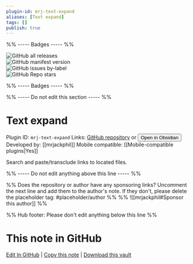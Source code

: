 ```yaml
---
plugin-id: mrj-text-expand
aliases: [Text expand]
tags: []
publish: true
---
```


%% ----- Badges ----- %%

![GitHub all releases](https://img.shields.io/github/downloads/mrjackphil/obsidian-text-expand/total?color=573E7A&logo=github&style=for-the-badge)  
![GitHub manifest version](https://img.shields.io/github/manifest-json/v/mrjackphil/obsidian-text-expand?color=573E7A&logo=github&style=for-the-badge)  
![GitHub issues by-label](https://img.shields.io/github/issues/mrjackphil/obsidian-text-expand/help%20wanted?color=573E7A&logo=github&style=for-the-badge)  
![GitHub Repo stars](https://img.shields.io/github/stars/mrjackphil/obsidian-text-expand?color=573E7A&logo=github&style=for-the-badge)

%% ----- Badges ----- %%

%% ----- Do not edit this section ----- %%

# Text expand

Plugin ID: `mrj-text-expand`
Links: [GitHub repository](https://github.com/mrjackphil/obsidian-text-expand) or [<button id=HH>Open in Obsidian</button>](obsidian://show-plugin?id=mrj-text-expand)
Developed by: [[mrjackphil]]
Mobile compatible: [[Mobile-compatible plugins|Yes]]

Search and paste/transclude links to located files.

%% ----- Do not edit anything above this line ----- %%

%% Does the repository or author have any sponsoring links? Uncomment the next line and add them to the author's note. If they don't, please delete the placeholder tag: #placeholder/author %%
%% ![[mrjackphil#Sponsor this author]] %%

%% Hub footer: Please don't edit anything below this line %%

# This note in GitHub

<span class="git-footer">[Edit In GitHub](https://github.dev/obsidian-community/obsidian-hub/blob/main/02%20-%20Community%20Expansions/02.05%20All%20Community%20Expansions/Plugins/mrj-text-expand.md "git-hub-edit-note") | [Copy this note](https://raw.githubusercontent.com/obsidian-community/obsidian-hub/main/02%20-%20Community%20Expansions/02.05%20All%20Community%20Expansions/Plugins/mrj-text-expand.md "git-hub-copy-note") | [Download this vault](https://github.com/obsidian-community/obsidian-hub/archive/refs/heads/main.zip "git-hub-download-vault") </span>
